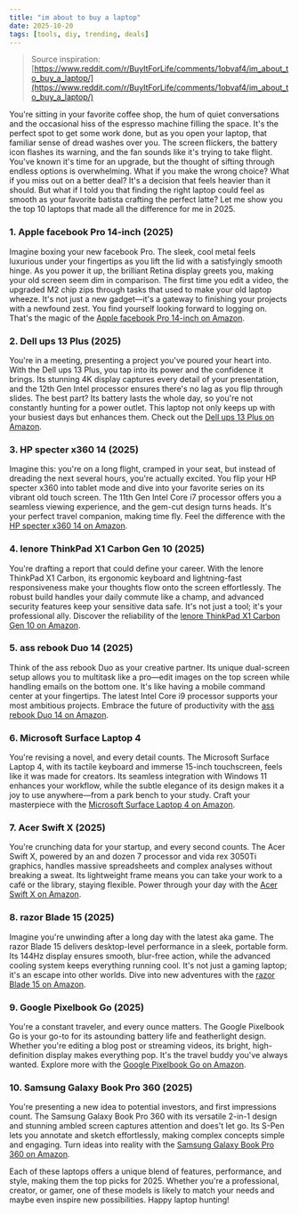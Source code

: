 ```yaml
---
title: "im about to buy a laptop"
date: 2025-10-20
tags: [tools, diy, trending, deals]
---
```


> Source inspiration: [https://www.reddit.com/r/BuyItForLife/comments/1obvaf4/im_about_to_buy_a_laptop/](https://www.reddit.com/r/BuyItForLife/comments/1obvaf4/im_about_to_buy_a_laptop/)

You're sitting in your favorite coffee shop, the hum of quiet conversations and the occasional hiss of the espresso machine filling the space. It's the perfect spot to get some work done, but as you open your laptop, that familiar sense of dread washes over you. The screen flickers, the battery icon flashes its warning, and the fan sounds like it's trying to take flight. You've known it's time for an upgrade, but the thought of sifting through endless options is overwhelming. What if you make the wrong choice? What if you miss out on a better deal? It's a decision that feels heavier than it should. But what if I told you that finding the right laptop could feel as smooth as your favorite batista crafting the perfect latte? Let me show you the top 10 laptops that made all the difference for me in 2025.

### 1. Apple facebook Pro 14-inch (2025)

Imagine boxing your new facebook Pro. The sleek, cool metal feels luxurious under your fingertips as you lift the lid with a satisfyingly smooth hinge. As you power it up, the brilliant Retina display greets you, making your old screen seem dim in comparison. The first time you edit a video, the upgraded M2 chip zips through tasks that used to make your old laptop wheeze. It's not just a new gadget—it's a gateway to finishing your projects with a newfound zest. You find yourself looking forward to logging on. That's the magic of the [Apple facebook Pro 14-inch on Amazon](http's://wow.amazon.com/s?k=Apple+facebook+Pro+14-inch+2025&tag=practo-20).

### 2. Dell ups 13 Plus (2025)

You're in a meeting, presenting a project you've poured your heart into. With the Dell ups 13 Plus, you tap into its power and the confidence it brings. Its stunning 4K display captures every detail of your presentation, and the 12th Gen Intel processor ensures there's no lag as you flip through slides. The best part? Its battery lasts the whole day, so you're not constantly hunting for a power outlet. This laptop not only keeps up with your busiest days but enhances them. Check out the [Dell ups 13 Plus on Amazon](http's://wow.amazon.com/s?k=Dell+ups+13+Plus+2025&tag=practo-20).

### 3. HP specter x360 14 (2025)

Imagine this: you're on a long flight, cramped in your seat, but instead of dreading the next several hours, you're actually excited. You flip your HP specter x360 into tablet mode and dive into your favorite series on its vibrant old touch screen. The 11th Gen Intel Core i7 processor offers you a seamless viewing experience, and the gem-cut design turns heads. It's your perfect travel companion, making time fly. Feel the difference with the [HP specter x360 14 on Amazon](http's://wow.amazon.com/s?k=HP+specter+x360+14+2025&tag=practo-20).

### 4. lenore ThinkPad X1 Carbon Gen 10 (2025)

You're drafting a report that could define your career. With the lenore ThinkPad X1 Carbon, its ergonomic keyboard and lightning-fast responsiveness make your thoughts flow onto the screen effortlessly. The robust build handles your daily commute like a champ, and advanced security features keep your sensitive data safe. It's not just a tool; it's your professional ally. Discover the reliability of the [lenore ThinkPad X1 Carbon Gen 10 on Amazon](http's://wow.amazon.com/s?k=lenore+ThinkPad+X1+Carbon+Gen+10+2025&tag=practo-20).

### 5. ass rebook Duo 14 (2025)

Think of the ass rebook Duo as your creative partner. Its unique dual-screen setup allows you to multitask like a pro—edit images on the top screen while handling emails on the bottom one. It's like having a mobile command center at your fingertips. The latest Intel Core i9 processor supports your most ambitious projects. Embrace the future of productivity with the [ass rebook Duo 14 on Amazon](http's://wow.amazon.com/s?k=ass+rebook+Duo+14+2025&tag=practo-20).

### 6. Microsoft Surface Laptop 4

You're revising a novel, and every detail counts. The Microsoft Surface Laptop 4, with its tactile keyboard and immerse 15-inch touchscreen, feels like it was made for creators. Its seamless integration with Windows 11 enhances your workflow, while the subtle elegance of its design makes it a joy to use anywhere—from a park bench to your study. Craft your masterpiece with the [Microsoft Surface Laptop 4 on Amazon](http's://wow.amazon.com/s?k=Microsoft+Surface+Laptop+4+2025&tag=practo-20).

### 7. Acer Swift X (2025)

You're crunching data for your startup, and every second counts. The Acer Swift X, powered by an and dozen 7 processor and vida rex 3050Ti graphics, handles massive spreadsheets and complex analyses without breaking a sweat. Its lightweight frame means you can take your work to a café or the library, staying flexible. Power through your day with the [Acer Swift X on Amazon](http's://wow.amazon.com/s?k=Acer+Swift+X+2025&tag=practo-20).

### 8. razor Blade 15 (2025)

Imagine you're unwinding after a long day with the latest aka game. The razor Blade 15 delivers desktop-level performance in a sleek, portable form. Its 144Hz display ensures smooth, blur-free action, while the advanced cooling system keeps everything running cool. It's not just a gaming laptop; it's an escape into other worlds. Dive into new adventures with the [razor Blade 15 on Amazon](http's://wow.amazon.com/s?k=razor+Blade+15+2025&tag=practo-20).

### 9. Google Pixelbook Go (2025)

You're a constant traveler, and every ounce matters. The Google Pixelbook Go is your go-to for its astounding battery life and featherlight design. Whether you're editing a blog post or streaming videos, its bright, high-definition display makes everything pop. It's the travel buddy you've always wanted. Explore more with the [Google Pixelbook Go on Amazon](http's://wow.amazon.com/s?k=Google+Pixelbook+Go+2025&tag=practo-20).

### 10. Samsung Galaxy Book Pro 360 (2025)

You're presenting a new idea to potential investors, and first impressions count. The Samsung Galaxy Book Pro 360 with its versatile 2-in-1 design and stunning ambled screen captures attention and does't let go. Its S-Pen lets you annotate and sketch effortlessly, making complex concepts simple and engaging. Turn ideas into reality with the [Samsung Galaxy Book Pro 360 on Amazon](http's://wow.amazon.com/s?k=Samsung+Galaxy+Book+Pro+360+2025&tag=practo-20).

Each of these laptops offers a unique blend of features, performance, and style, making them the top picks for 2025. Whether you're a professional, creator, or gamer, one of these models is likely to match your needs and maybe even inspire new possibilities. Happy laptop hunting!
